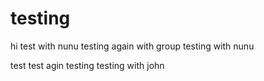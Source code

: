 # testing
hi test with nunu
testing again with group
testing with nunu

test
test agin
testing
testing with john
